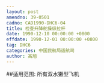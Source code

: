 ```yaml
---
layout: post
amendno: 39-0501
cadno: CAD1990-DHC6-04
title: 检查升降舵操纵拉杆
date: 1990-12-10 00:00:00 +0800
effdate: 1990-12-01 00:00:00 +0800
tag: DHC6
categories: 中国民航局适航司
author: 高旭
---
```


##适用范围:
所有双水獭型飞机

